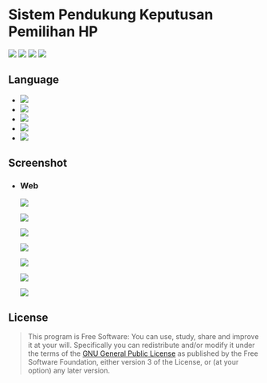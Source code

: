 # Sistem Pendukung Keputusan Pemilihan HP

[![](https://gitlab.com/gitlab-org/gitlab-ee/badges/master/build.svg)](https://wahidari.github.io)
[![](https://semaphoreci.com/api/v1/projects/2f1a5809-418b-4cc2-a1f4-819607579fe7/400484/shields_badge.svg)](https://wahidari.github.io)
[![](https://img.shields.io/badge/docs-latest-brightgreen.svg?style=flat&maxAge=86400)](https://wahidari.github.io)
[![](https://img.shields.io/badge/Find%20Me-%40wahidari-009688.svg?style=social)](https://wahidari.github.io)

## Language

- [![](https://img.shields.io/badge/html-5-FF5722.svg)](https://www.w3schools.com/html/default.asp) 
- [![](https://img.shields.io/badge/css-3-03A9F4.svg)](https://www.w3schools.com/cssref/)
- [![](https://img.shields.io/badge/javascript-1.8-FFCA28.svg)](https://www.w3schools.com/js/default.asp)
- [![](https://img.shields.io/badge/php-7.1.8-673AB7.svg)](https://www.php.net/) 
- [![](https://img.shields.io/badge/mysql-5.0.12-yellow.svg)](https://www.mysql.com/) 

## Screenshot

- ### Web
    
    ![](https://raw.githubusercontent.com/wahidari/spk_pemilihan_hp/master/ss/h.PNG)
    
    ![](https://raw.githubusercontent.com/wahidari/spk_pemilihan_hp/master/ss/i.PNG)
    
    ![](https://raw.githubusercontent.com/wahidari/spk_pemilihan_hp/master/ss/j.PNG)
    
    ![](https://raw.githubusercontent.com/wahidari/spk_pemilihan_hp/master/ss/k.PNG)
    
    ![](https://raw.githubusercontent.com/wahidari/spk_pemilihan_hp/master/ss/l.PNG)
    
    ![](https://raw.githubusercontent.com/wahidari/spk_pemilihan_hp/master/ss/m.PNG)
    
    ![](https://raw.githubusercontent.com/wahidari/spk_pemilihan_hp/master/ss/n.PNG)
    
## License
> This program is Free Software: 
You can use, study, share and improve it at your will. Specifically you can redistribute and/or modify it under the terms of the [GNU General Public License](https://www.gnu.org/licenses/gpl.html) 
as published by the Free Software Foundation, either version 3 of the License, or (at your option) any later version.
